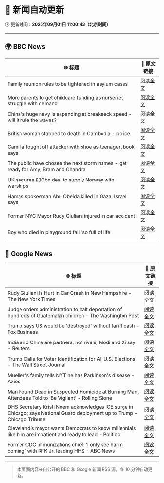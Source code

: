 # 🧠 新闻自动更新

🕒 更新时间：**2025年09月01日 11:00:43（北京时间）**

---

## 🌍 BBC News

| 🌐 标题 | 🔗 原文链接 |
|--------|-------------|
| Family reunion rules to be tightened in asylum cases | [阅读全文](https://www.bbc.com/news/articles/c626p66d6jxo?at_medium=RSS&at_campaign=rss) |
| More parents to get childcare funding as nurseries struggle with demand | [阅读全文](https://www.bbc.com/news/articles/c5yeldz568jo?at_medium=RSS&at_campaign=rss) |
| China's huge navy is expanding at breakneck speed - will it rule the waves? | [阅读全文](https://www.bbc.com/news/articles/c4gmnpg31xlo?at_medium=RSS&at_campaign=rss) |
| British woman stabbed to death in Cambodia - police | [阅读全文](https://www.bbc.com/news/articles/c15le021yzpo?at_medium=RSS&at_campaign=rss) |
| Camilla fought off attacker with shoe as teenager, book says | [阅读全文](https://www.bbc.com/news/articles/c209ql9z2d1o?at_medium=RSS&at_campaign=rss) |
| The public have chosen the next storm names - get ready for Amy, Bram and Chandra | [阅读全文](https://www.bbc.com/weather/articles/cwy54xllpyno?at_medium=RSS&at_campaign=rss) |
| UK secures £10bn deal to supply Norway with warships | [阅读全文](https://www.bbc.com/news/articles/cr5rgdpvn63o?at_medium=RSS&at_campaign=rss) |
| Hamas spokesman Abu Obeida killed in Gaza, Israel says | [阅读全文](https://www.bbc.com/news/articles/cm214r5rd29o?at_medium=RSS&at_campaign=rss) |
| Former NYC Mayor Rudy Giuliani injured in car accident | [阅读全文](https://www.bbc.com/news/articles/crm4gdwerj3o?at_medium=RSS&at_campaign=rss) |
| Boy who died in playground fall 'so full of life' | [阅读全文](https://www.bbc.com/news/articles/cg4x6re1zwro?at_medium=RSS&at_campaign=rss) |

## 📰 Google News

| 🌐 标题 | 🔗 原文链接 |
|--------|-------------|
| Rudy Giuliani Is Hurt in Car Crash in New Hampshire - The New York Times | [阅读全文](https://news.google.com/rss/articles/CBMinwFBVV95cUxPc0NTaTBJc1RxdVk4d1RJQi1STC1yMFZQdlpYTThZUEtNRl9YcFhjVUotaUJMSUhPMWxhc1VQWHBiWU5ZVC1fTFNXVnBmRWlMZU5FTWVGRkJNb1VYOTAtVkN4UFNPV0FSXzVmbk9NXy1vbG0ycGd1VDNIb2h4UFFVWGt0VmlDckI3Y2N1eDBhTTdoR0xRdWJ2aHVpZ0paWVU?oc=5) |
| Judge orders administration to halt deportation of hundreds of Guatemalan children - The Washington Post | [阅读全文](https://news.google.com/rss/articles/CBMipgFBVV95cUxPb05CQy1OVnJvVnZFYzduMGlpdHd3VldlUVJQaTM3WWpseV9Mc1drSWI5UXNOQnFRR3hRbGFtd09TUXlfTzFWck9nZnNSSFdub0lBRGtGOWtzcGZxclpRX0UzQWVKV3NTNXBsNm9xUjRQbTRtQ0xiRHlwTEFaN05ubmZqaHlfZ0lfZE5lekhKcFNTR2NGZ01jY1gwUlJJV3RjaU9NS0ln?oc=5) |
| Trump says US would be 'destroyed' without tariff cash - Fox Business | [阅读全文](https://news.google.com/rss/articles/CBMiogFBVV95cUxQeVBxbnh0d0xHa3dWMXVFTkhJU0hGcHlFdkJHMGVLUkxCTGRXbmk5WDJRVkxHckxYNGFKYmJRN05yYWZrZ1VoTjN5cjdQTXdveUJ0NllKQWlsWGFlS3VZQ0hjN3VsYndTVFA2dEVGMDdWbWNJcWMtbExoUGVIeE9pVkd0cExnZ1pYWGdXRVA3RXZrU3FLRDU4TG9XVC1WWHlTT2c?oc=5) |
| India and China are partners, not rivals, Modi and Xi say - Reuters | [阅读全文](https://news.google.com/rss/articles/CBMimwFBVV95cUxPS2Z5NldDeTJRb1ZPSVhhdXJvLWJaUnRCbzdCeE55RjNlVkJKUjhnQV9VV0RJMi02eTN3MmM3aW9FbFBybThXVk4wLXVsNjVtY1F6RTRjdFk2LWkxM09XRVRZUm83WkNQQWI1ZmhLVDJETGlmN3hMWjgxZnhFb0wtaHIzZGZVVmFjdWN4MmhkY3FMdUVGa0VENms3MA?oc=5) |
| Trump Calls for Voter Identification for All U.S. Elections - The Wall Street Journal | [阅读全文](https://news.google.com/rss/articles/CBMipgFBVV95cUxNb3gzSE8xWDFxbzZ3WDNlckVURVlZbzZ6OVUyNDJZMHNuWVBLZkdXenJrekxNdEh3UVpCSDV2ek1fNFA0dHJveVpCTER3RWlGWVUwWTY1dHdEcHpwblpoTk8yN3lwdzBuWkMtdHI5VFBjV2UtdF9INVpGSUJSMFFKaTFGRzdUVkVZUU00SV91cVo5b0FFYnJma0hRMlRzZ2UyZDd5Nm13?oc=5) |
| Mueller's family tells NYT he has Parkinson's disease - Axios | [阅读全文](https://news.google.com/rss/articles/CBMikAFBVV95cUxOUkN6ZXFwWWdpckZvaEJLdGJkeGxPdno5VllTRFBWekVDSVE5eXlqZ0hzM1BYemNFNU5NUkRWSG5kdWpwOGVWUFNPc1hrQm1kdjBGMXdNdUxxelJJMnNDQTRyRlFCVUI3NHkzamN2NEJIcFY2OW10VWF3aUVOYVVNaldZak1hN0tPdlRxWU50SEg?oc=5) |
| Man Found Dead in Suspected Homicide at Burning Man, Attendees Told to ‘Be Vigilant’ - Rolling Stone | [阅读全文](https://news.google.com/rss/articles/CBMipwFBVV95cUxPR25rUjRoSDl5YWN4T09TYi1LS0FGWS13RFJiQldsQ01DSWV5Z2VnQUN4YkRpUEEtNVRHOExvSFEyR1hla2J2c25pczFsSXQ2UTBSWkxtcFNLZVI3Mzk4eW5QM2FBNHI2ckU0VVphMHB2NHNOb2Z4QnJDLVBsbVpKaDN0bE84YlBZRXN3dllmNFdqMHBSWno3V3VjWHBxbVpTX3Ztd2o3UQ?oc=5) |
| DHS Secretary Kristi Noem acknowledges ICE surge in Chicago; says National Guard deployment up to Trump - Chicago Tribune | [阅读全文](https://news.google.com/rss/articles/CBMif0FVX3lxTE0xNUN6SkNmcEZMYmRPa3VkazIwV3JZQ1NWR1NNRWxVTUh1NlNmcUpTeHVqWDQyX1kzVk5MaFNYOWoxems4VmQxcEEtVG5zenRGcVYydUFKdWVvUXp6dG5wVE9WYXE3T0RFTGNPX3lseFZHaE5BeFFmTW9zcDJ1UWs?oc=5) |
| Cleveland’s mayor wants Democrats to know millennials like him are impatient and ready to lead - Politico | [阅读全文](https://news.google.com/rss/articles/CBMi2wFBVV95cUxOc28ycHZhSm83dWhQNi1FSmlWRWhXYnZISHlEeUZjeVB3YXk2cGdIMDd1NW9McEEycS1WSVhYZXRmS0NqZEFaWDB2bDBSa1pTbTlwUFp3RnlBV2hGZ1BsNFEtUEJFeS1oejBNTjMyTnE5UU5RWGtia3J5MWd2VjZFbV9WejRGSVN4bEtuRkxMdlFHbXQzaXEwZHB6S1VPVFhKRUNtSjNESzdLWUNmRlAyc2pnVHNMSUljRHRkX1BiLTJOTHZVWEluc0d3c0RHRUtrQU1rbXdzU010c1k?oc=5) |
| Former CDC immunizations chief: ‘I only see harm coming’ with RFK Jr. leading HHS - ABC News | [阅读全文](https://news.google.com/rss/articles/CBMiogFBVV95cUxNWU9sb0tLTHBaeDlsNHVEaFlmaXUtSDFkcW1OQlpiWEJ4emtLanV5R1FSd3Y0WFhpdy1sRVNUREVYZmh2cmlKMGVhWUllUS1SRWlaZElDOTBoeVMxaUh3aHF2emVsdEJnZ3ZZLVNST3JjQzVMeTJDU3ZTZlhfTUl1VVJ6cGphdGw2Tzh0WVRZQWRWcmdETVBnbl8ybXFUWUNmaEHSAacBQVVfeXFMTVMwRVNEYTNhU2VFUW5CMHNNekgwRGtBdUpJamhZd2s5eWN5cFlOR3U4UUZvRzczQmpub1ByZC1TejFBNzhqaDUxVFFGT1RSd1JYU0V3amNGLTRZZ1A2aVJDTFBBdkFZdk96d3l3NTdzZ0diMEZQd2dpZmQ1MHUzbHBQbTZqZV91NlpxMmpURDh6aE44ckIwa3RPZGxOZnczbmVpVFJnNVE?oc=5) |

---
> 本页面内容来自公开的 BBC 和 Google 新闻 RSS 源，每 10 分钟自动更新。